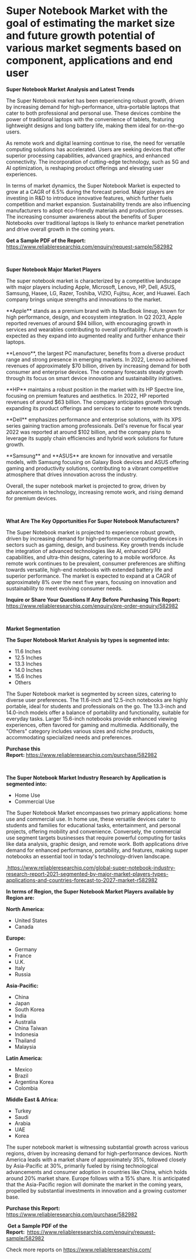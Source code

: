 <p><h1>Super Notebook Market with the goal of estimating the market size and future growth potential of various market segments based on component, applications and end user</h1></p><p><strong>Super Notebook Market Analysis and Latest Trends</strong></p>
<p><p>The Super Notebook market has been experiencing robust growth, driven by increasing demand for high-performance, ultra-portable laptops that cater to both professional and personal use. These devices combine the power of traditional laptops with the convenience of tablets, featuring lightweight designs and long battery life, making them ideal for on-the-go users. </p><p>As remote work and digital learning continue to rise, the need for versatile computing solutions has accelerated. Users are seeking devices that offer superior processing capabilities, advanced graphics, and enhanced connectivity. The incorporation of cutting-edge technology, such as 5G and AI optimization, is reshaping product offerings and elevating user experiences.</p><p>In terms of market dynamics, the Super Notebook Market is expected to grow at a CAGR of 6.5% during the forecast period. Major players are investing in R&D to introduce innovative features, which further fuels competition and market expansion. Sustainability trends are also influencing manufacturers to adopt eco-friendly materials and production processes. The increasing consumer awareness about the benefits of Super Notebooks over traditional laptops is likely to enhance market penetration and drive overall growth in the coming years.</p></p>
<p><strong>Get a Sample PDF of the Report:&nbsp;</strong> <a href="https://www.reliableresearchiq.com/enquiry/request-sample/582982?utm_campaign=3006&utm_medium=2&utm_source=Github&utm_content=ia&utm_term=23032025&utm_id=super-notebook">https://www.reliableresearchiq.com/enquiry/request-sample/582982</a></p>
<p>&nbsp;</p>
<p><strong>Super Notebook Major Market Players</strong></p>
<p><p>The super notebook market is characterized by a competitive landscape with major players including Apple, Microsoft, Lenovo, HP, Dell, ASUS, Samsung, Hasee, LG, Razer, Toshiba, VIZIO, Fujitsu, Acer, and Huawei. Each company brings unique strengths and innovations to the market.</p><p>**Apple** stands as a premium brand with its MacBook lineup, known for high performance, design, and ecosystem integration. In Q2 2023, Apple reported revenues of around $94 billion, with encouraging growth in services and wearables contributing to overall profitability. Future growth is expected as they expand into augmented reality and further enhance their laptops.</p><p>**Lenovo**, the largest PC manufacturer, benefits from a diverse product range and strong presence in emerging markets. In 2022, Lenovo achieved revenues of approximately $70 billion, driven by increasing demand for both consumer and enterprise devices. The company forecasts steady growth through its focus on smart device innovation and sustainability initiatives.</p><p>**HP** maintains a robust position in the market with its HP Spectre line, focusing on premium features and aesthetics. In 2022, HP reported revenues of around $63 billion. The company anticipates growth through expanding its product offerings and services to cater to remote work trends.</p><p>**Dell** emphasizes performance and enterprise solutions, with its XPS series gaining traction among professionals. Dell's revenue for fiscal year 2022 was reported at around $102 billion, and the company plans to leverage its supply chain efficiencies and hybrid work solutions for future growth.</p><p>**Samsung** and **ASUS** are known for innovative and versatile models, with Samsung focusing on Galaxy Book devices and ASUS offering gaming and productivity solutions, contributing to a vibrant competitive atmosphere that drives innovation across the industry. </p><p>Overall, the super notebook market is projected to grow, driven by advancements in technology, increasing remote work, and rising demand for premium devices.</p></p>
<p>&nbsp;</p>
<p><strong>What Are The Key Opportunities For Super Notebook Manufacturers?</strong></p>
<p><p>The Super Notebook market is projected to experience robust growth, driven by increasing demand for high-performance computing devices in sectors such as gaming, design, and business. Key growth trends include the integration of advanced technologies like AI, enhanced GPU capabilities, and ultra-thin designs, catering to a mobile workforce. As remote work continues to be prevalent, consumer preferences are shifting towards versatile, high-end notebooks with extended battery life and superior performance. The market is expected to expand at a CAGR of approximately 8% over the next five years, focusing on innovation and sustainability to meet evolving consumer needs.</p></p>
<p><strong>Inquire or Share Your Questions If Any Before Purchasing This Report:</strong> <a href="https://www.reliableresearchiq.com/enquiry/pre-order-enquiry/582982?utm_campaign=3006&utm_medium=2&utm_source=Github&utm_content=ia&utm_term=23032025&utm_id=super-notebook">https://www.reliableresearchiq.com/enquiry/pre-order-enquiry/582982</a></p>
<p>&nbsp;</p>
<p><strong>Market Segmentation</strong></p>
<p><strong>The Super Notebook Market Analysis by types is segmented into:</strong></p>
<p><ul><li>11.6 Inches</li><li>12.5 Inches</li><li>13.3 Inches</li><li>14.0 Inches</li><li>15.6 Inches</li><li>Others</li></ul></p>
<p><p>The Super Notebook market is segmented by screen sizes, catering to diverse user preferences. The 11.6-inch and 12.5-inch notebooks are highly portable, ideal for students and professionals on the go. The 13.3-inch and 14.0-inch models offer a balance of portability and functionality, suitable for everyday tasks. Larger 15.6-inch notebooks provide enhanced viewing experiences, often favored for gaming and multimedia. Additionally, the "Others" category includes various sizes and niche products, accommodating specialized needs and preferences.</p></p>
<p><strong>Purchase this Report:&nbsp;</strong><a href="https://www.reliableresearchiq.com/purchase/582982?utm_campaign=3006&utm_medium=2&utm_source=Github&utm_content=ia&utm_term=23032025&utm_id=super-notebook">https://www.reliableresearchiq.com/purchase/582982</a></p>
<p>&nbsp;</p>
<p><strong>The Super Notebook Market Industry Research by Application is segmented into:</strong></p>
<p><ul><li>Home Use</li><li>Commercial Use</li></ul></p>
<p><p>The Super Notebook Market encompasses two primary applications: home use and commercial use. In home use, these versatile devices cater to students and families for educational tasks, entertainment, and personal projects, offering mobility and convenience. Conversely, the commercial use segment targets businesses that require powerful computing for tasks like data analysis, graphic design, and remote work. Both applications drive demand for enhanced performance, portability, and features, making super notebooks an essential tool in today's technology-driven landscape.</p></p>
<p><a href="https://www.reliableresearchiq.com/global-super-notebook-industry-research-report-2021-segmented-by-major-market-players-types-applications-and-countries-forecast-to-2027-market-r582982?utm_campaign=3006&utm_medium=2&utm_source=Github&utm_content=ia&utm_term=23032025&utm_id=super-notebook">&nbsp;https://www.reliableresearchiq.com/global-super-notebook-industry-research-report-2021-segmented-by-major-market-players-types-applications-and-countries-forecast-to-2027-market-r582982</a></p>
<p><strong>In terms of Region, the Super Notebook Market Players available by Region are:</strong></p>
<p>
    <p> <strong> North America: </strong>
        <ul>
            <li>United States</li>
            <li>Canada</li>
        </ul>
        </p> 
    <p> <strong> Europe: </strong>
        <ul>
            <li>Germany</li>
            <li>France</li>
            <li>U.K.</li>
            <li>Italy</li>
            <li>Russia</li>
        </ul>
        </p> 
    <p> <strong> Asia-Pacific: </strong>
        <ul>
            <li>China</li>
            <li>Japan</li>
            <li>South Korea</li>
            <li>India</li>
            <li>Australia</li>
            <li>China Taiwan</li>
            <li>Indonesia</li>
            <li>Thailand</li>
            <li>Malaysia</li>
        </ul>
        </p> 
    <p> <strong> Latin America: </strong>
        <ul>
            <li>Mexico</li>
            <li>Brazil</li>
            <li>Argentina Korea</li>
            <li>Colombia</li>
        </ul>
        </p> 
    <p> <strong> Middle East & Africa: </strong>
        <ul>
            <li>Turkey</li>
            <li>Saudi</li>
            <li>Arabia</li>
            <li>UAE</li>
            <li>Korea</li>
        </ul>
    </p>
    </p>
<p><p>The super notebook market is witnessing substantial growth across various regions, driven by increasing demand for high-performance devices. North America leads with a market share of approximately 35%, followed closely by Asia-Pacific at 30%, primarily fueled by rising technological advancements and consumer adoption in countries like China, which holds around 20% market share. Europe follows with a 15% share. It is anticipated that the Asia-Pacific region will dominate the market in the coming years, propelled by substantial investments in innovation and a growing customer base.</p></p>
<p><strong>Purchase this Report: </strong><a href="https://www.reliableresearchiq.com/purchase/582982?utm_campaign=3006&utm_medium=2&utm_source=Github&utm_content=ia&utm_term=23032025&utm_id=super-notebook">https://www.reliableresearchiq.com/purchase/582982</a></p>
<p>&nbsp;<strong>Get a Sample PDF of the Report:&nbsp;&nbsp;</strong><a href="https://www.reliableresearchiq.com/enquiry/request-sample/582982?utm_campaign=3006&utm_medium=2&utm_source=Github&utm_content=ia&utm_term=23032025&utm_id=super-notebook">https://www.reliableresearchiq.com/enquiry/request-sample/582982</a></p>
<p><strong></strong></p>
<p>Check more reports on <a href="https://www.reliableresearchiq.com/?utm_campaign=3006&utm_medium=2&utm_source=Github&utm_content=ia&utm_term=23032025&utm_id=super-notebook">https://www.reliableresearchiq.com/</a></p>
